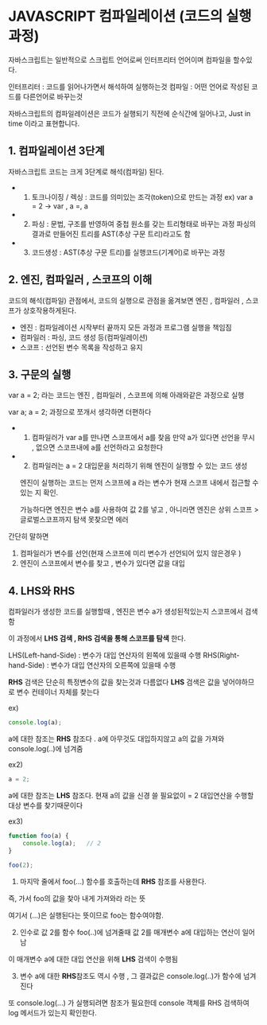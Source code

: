 # JAVASCRIPT 컴파일레이션 (코드의 실행과정)

자바스크립트는 일반적으로 스크립트 언어로써 인터프리터 언어이며 컴파일을 할수있다.

인터프리터 : 코드를 읽어나가면서 해석하여 실행하는것
컴파일 : 어떤 언어로 작성된 코드를 다른언어로 바꾸는것

자바스크립트의 컴파일레이션은 코드가 실행되기 직전에 순식간에 일어나고, Just in time 이라고 표현합니다.

## 1. 컴파일레이션 3단계

자바스크립트 코드는 크게 3단계로 해석(컴파일) 된다.

+ 1. 토크나이징 / 렉싱 : 코드를 의미있는 조각(token)으로 만드는 과정 
ex) var a = 2 -> var , a =, a
+ 2. 파싱 : 문법, 구조를 반영하여 중첩 원소를 갖는 트리형태로 바꾸는 과정 
            파싱의 결과로 만들어진 트리를 AST(추상 구문 트리)라고도 함
+ 3. 코드생성 : AST(추상 구문 트리)를 실행코드(기계어)로 바꾸는 과정

## 2. 엔진, 컴파일러 , 스코프의 이해

코드의 해석(컴파일) 관점에서, 코드의 실행으로 관점을 옮겨보면 엔진 , 컴파일러 , 스코프가 상호작용하게된다.

- 엔진 : 컴파일레이션 시작부터 끝까지 모든 과정과 프로그램 실행을 책임짐
- 컴파일러 : 파싱, 코드 생성 등(컴파일레이션)
- 스코프 : 선언된 변수 목록을 작성하고 유지


## 3. 구문의 실행

var a = 2; 라는 코드는 엔진 , 컴파일러 , 스코프에 의해 아래와같은 과정으로 실행

var a;
a = 2; 과정으로 쪼개서 생각하면 더편하다


+ 1. 컴파일러가 var a를 만나면 스코프에서 a를 찾음
 만약 a가 있다면 선언을 무시 , 없으면 스코프내에 a를 선언하라고 요청한다

+ 2. 컴파일러는 a = 2 대입문을 처리하기 위해 엔진이 실행할 수 있는 코드 생성
   
   엔진이 실행하는 코드는 먼저 스코프에 a 라는 변수가 현재 스코프 내에서 접근할 수 있는 지 확인.

   가능하다면 엔진은 변수 a를 사용하여 값 2를 넣고 , 아니라면 엔진은 상위 스코프 > 글로벌스코프까지 탐색 못찾으면 에러


간단히 말하면
1. 컴파일러가 변수를 선언(현재 스코프에 미리 변수가 선언되어 있지 않은경우 )
2. 엔진이 스코프에서 변수를 찾고 , 변수가 있다면 값을 대입

## 4. LHS와 RHS

컴파일러가 생성한 코드를 실행할때 , 엔진은 변수 a가 생성된적있는지 스코프에서 검색함

이 과정에서 **LHS 검색 , RHS 검색을 통해 스코프를 탐색** 한다.

LHS(Left-hand-Side) : 변수가 대입 연산자의 왼쪽에 있을때 수행
RHS(Right-hand-Side) : 변수가 대입 연산자의 오른쪽에 있을때 수행

**RHS** 검색은 단순히 특정변수의 값을 찾는것과 다름없다
**LHS** 검색은 값을 넣어야하므로 변수 컨테이너 자체를 찾는다

ex)
```js
console.log(a);
```

a에 대한 참조는 **RHS** 참조다 . a에 아무것도 대입하지않고 a의 값을 가져와 console.log(..)에 넘겨줌

ex2)
```js
a = 2;
```

a에 대한 참조는 **LHS** 참조다. 현재 a의 값을 신경 쓸 필요없이  = 2 대입연산을 수행할
대상 변수를 찾기때문이다

ex3) 
```js
function foo(a) {
    console.log(a);   // 2
}
 
foo(2);
```

1. 마지막 줄에서 foo(...) 함수를 호출하는데 **RHS** 참조를 사용한다.

즉, 가서 foo의 값을 찾아 내게 가져와라 라는 뜻

여기서 (...)은 실행된다는 뜻이므로 foo는 함수여야함.

2. 인수로 값 2를 함수 foo(..)에 넘겨줄때 값 2를 매개변수 a에 대입하는 연산이 일어남

이 매개변수 a에 대한 대입 연산을 위해 **LHS** 검색이 수행됨

3. 변수 a에 대한 **RHS**참조도 역시 수행 , 그 결과값은 console.log(..)가 함수에 넘겨진다

또 console.log(...) 가 실행되려면 참조가 필요한데 console 객체를 RHS 검색하여 log 메서드가 있는지 확인한다.
